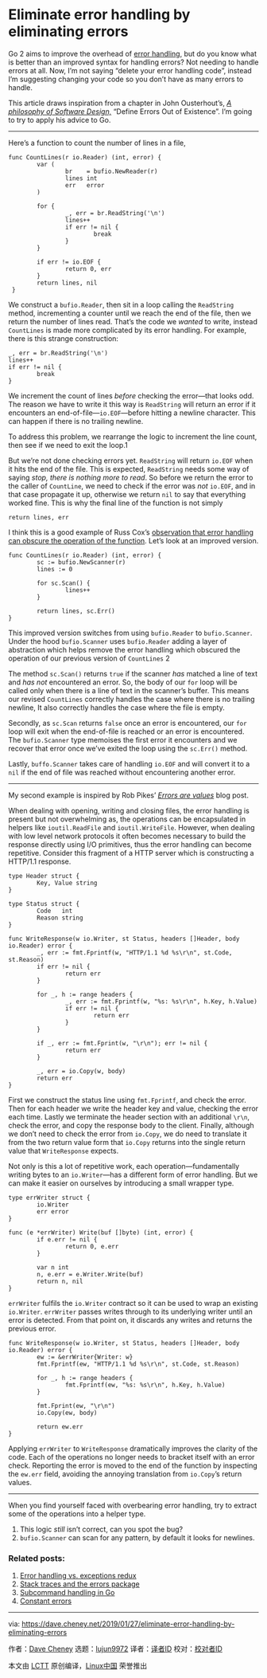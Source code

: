 [#]: collector: (lujun9972)
[#]: translator: ( )
[#]: reviewer: ( )
[#]: publisher: ( )
[#]: url: ( )
[#]: subject: (Eliminate error handling by eliminating errors)
[#]: via: (https://dave.cheney.net/2019/01/27/eliminate-error-handling-by-eliminating-errors)
[#]: author: (Dave Cheney https://dave.cheney.net/author/davecheney)

Eliminate error handling by eliminating errors
======

Go 2 aims to improve the overhead of [error handling][1], but do you know what is better than an improved syntax for handling errors? Not needing to handle errors at all. Now, I’m not saying “delete your error handling code”, instead I’m suggesting changing your code so you don’t have as many errors to handle.

This article draws inspiration from a chapter in John Ousterhout’s, _[A philosophy of Software Design,][2]_ “Define Errors Out of Existence”. I’m going to try to apply his advice to Go.

* * *

Here’s a function to count the number of lines in a file,

```
func CountLines(r io.Reader) (int, error) {
        var (
                br    = bufio.NewReader(r)
                lines int
                err   error
        )

        for {
                _, err = br.ReadString('\n')
                lines++
                if err != nil {
                        break
                }
        }

        if err != io.EOF {
                return 0, err
        }
        return lines, nil
 }
```

We construct a `bufio.Reader`, then sit in a loop calling the `ReadString` method, incrementing a counter until we reach the end of the file, then we return the number of lines read. That’s the code we _wanted_ to write, instead `CountLines` is made more complicated by its error handling. For example, there is this strange construction:

```
_, err = br.ReadString('\n')
lines++
if err != nil {
        break
}
```

We increment the count of lines _before_ checking the error—​that looks odd. The reason we have to write it this way is `ReadString` will return an error if it encounters an end-of-file—`io.EOF`—before hitting a newline character. This can happen if there is no trailing newline.

To address this problem, we rearrange the logic to increment the line count, then see if we need to exit the loop.1

But we’re not done checking errors yet. `ReadString` will return `io.EOF` when it hits the end of the file. This is expected, `ReadString` needs some way of saying _stop, there is nothing more to read_. So before we return the error to the caller of `CountLine`, we need to check if the error was _not_ `io.EOF`, and in that case propagate it up, otherwise we return `nil` to say that everything worked fine. This is why the final line of the function is not simply

```
return lines, err
```

I think this is a good example of Russ Cox’s [observation that error handling can obscure the operation of the function][3]. Let’s look at an improved version.

```
func CountLines(r io.Reader) (int, error) {
        sc := bufio.NewScanner(r)
        lines := 0

        for sc.Scan() {
                lines++
        }

        return lines, sc.Err()
}
```

This improved version switches from using `bufio.Reader` to `bufio.Scanner`. Under the hood `bufio.Scanner` uses `bufio.Reader` adding a layer of abstraction which helps remove the error handling which obscured the operation of our previous version of `CountLines` 2

The method `sc.Scan()` returns `true` if the scanner _has_ matched a line of text and _has not_ encountered an error. So, the body of our `for` loop will be called only when there is a line of text in the scanner’s buffer. This means our revised `CountLines` correctly handles the case where there is no trailing newline, It also correctly handles the case where the file is empty.

Secondly, as `sc.Scan` returns `false` once an error is encountered, our `for` loop will exit when the end-of-file is reached or an error is encountered. The `bufio.Scanner` type memoises the first error it encounters and we recover that error once we’ve exited the loop using the `sc.Err()` method.

Lastly, `buffo.Scanner` takes care of handling `io.EOF` and will convert it to a `nil` if the end of file was reached without encountering another error.

* * *

My second example is inspired by Rob Pikes’ _[Errors are values][4]_ blog post.

When dealing with opening, writing and closing files, the error handling is present but not overwhelming as, the operations can be encapsulated in helpers like `ioutil.ReadFile` and `ioutil.WriteFile`. However, when dealing with low level network protocols it often becomes necessary to build the response directly using I/O primitives, thus the error handling can become repetitive. Consider this fragment of a HTTP server which is constructing a HTTP/1.1 response.

```
type Header struct {
        Key, Value string
}

type Status struct {
        Code   int
        Reason string
}

func WriteResponse(w io.Writer, st Status, headers []Header, body io.Reader) error {
        _, err := fmt.Fprintf(w, "HTTP/1.1 %d %s\r\n", st.Code, st.Reason)
        if err != nil {
                return err
        }

        for _, h := range headers {
                _, err := fmt.Fprintf(w, "%s: %s\r\n", h.Key, h.Value)
                if err != nil {
                        return err
                }
        }

        if _, err := fmt.Fprint(w, "\r\n"); err != nil {
                return err
        }

        _, err = io.Copy(w, body)
        return err
}
```

First we construct the status line using `fmt.Fprintf`, and check the error. Then for each header we write the header key and value, checking the error each time. Lastly we terminate the header section with an additional `\r\n`, check the error, and copy the response body to the client. Finally, although we don’t need to check the error from `io.Copy`, we do need to translate it from the two return value form that `io.Copy` returns into the single return value that `WriteResponse` expects.

Not only is this a lot of repetitive work, each operation—fundamentally writing bytes to an `io.Writer`—has a different form of error handling. But we can make it easier on ourselves by introducing a small wrapper type.

```
type errWriter struct {
        io.Writer
        err error
}

func (e *errWriter) Write(buf []byte) (int, error) {
        if e.err != nil {
                return 0, e.err
        }

        var n int
        n, e.err = e.Writer.Write(buf)
        return n, nil
}
```

`errWriter` fulfils the `io.Writer` contract so it can be used to wrap an existing `io.Writer`. `errWriter` passes writes through to its underlying writer until an error is detected. From that point on, it discards any writes and returns the previous error.

```
func WriteResponse(w io.Writer, st Status, headers []Header, body io.Reader) error {
        ew := &errWriter{Writer: w}
        fmt.Fprintf(ew, "HTTP/1.1 %d %s\r\n", st.Code, st.Reason)

        for _, h := range headers {
                fmt.Fprintf(ew, "%s: %s\r\n", h.Key, h.Value)
        }

        fmt.Fprint(ew, "\r\n")
        io.Copy(ew, body)

        return ew.err
}
```

Applying `errWriter` to `WriteResponse` dramatically improves the clarity of the code. Each of the operations no longer needs to bracket itself with an error check. Reporting the error is moved to the end of the function by inspecting the `ew.err` field, avoiding the annoying translation from `io.Copy`’s return values.

* * *

When you find yourself faced with overbearing error handling, try to extract some of the operations into a helper type.

  1. This logic _still_ isn’t correct, can you spot the bug?
  2. `bufio.Scanner` can scan for any pattern, by default it looks for newlines.



### Related posts:

  1. [Error handling vs. exceptions redux][5]
  2. [Stack traces and the errors package][6]
  3. [Subcommand handling in Go][7]
  4. [Constant errors][8]



--------------------------------------------------------------------------------

via: https://dave.cheney.net/2019/01/27/eliminate-error-handling-by-eliminating-errors

作者：[Dave Cheney][a]
选题：[lujun9972][b]
译者：[译者ID](https://github.com/译者ID)
校对：[校对者ID](https://github.com/校对者ID)

本文由 [LCTT](https://github.com/LCTT/TranslateProject) 原创编译，[Linux中国](https://linux.cn/) 荣誉推出

[a]: https://dave.cheney.net/author/davecheney
[b]: https://github.com/lujun9972
[1]: https://go.googlesource.com/proposal/+/master/design/go2draft-error-handling-overview.md
[2]: https://www.amazon.com/Philosophy-Software-Design-John-Ousterhout/dp/1732102201
[3]: https://www.youtube.com/watch?v=6wIP3rO6On8
[4]: https://blog.golang.org/errors-are-values
[5]: https://dave.cheney.net/2014/11/04/error-handling-vs-exceptions-redux (Error handling vs. exceptions redux)
[6]: https://dave.cheney.net/2016/06/12/stack-traces-and-the-errors-package (Stack traces and the errors package)
[7]: https://dave.cheney.net/2013/11/07/subcommand-handling-in-go (Subcommand handling in Go)
[8]: https://dave.cheney.net/2016/04/07/constant-errors (Constant errors)
